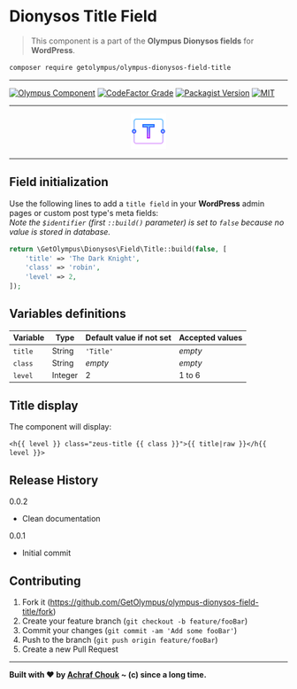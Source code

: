 # Dionysos Title Field
> This component is a part of the **Olympus Dionysos fields** for **WordPress**.

```sh
composer require getolympus/olympus-dionysos-field-title
```

---

[![Olympus Component][olympus-image]][olympus-url]
[![CodeFactor Grade][codefactor-image]][codefactor-url]
[![Packagist Version][packagist-image]][packagist-url]
[![MIT][license-image]][license-blob]

---

<p align="center">
    <img src="https://github.com/GetOlympus/olympus-dionysos-field-title/blob/master/assets/field-title-64.png" />
</p>

---

## Field initialization

Use the following lines to add a `title field` in your **WordPress** admin pages or custom post type's meta fields:  
_Note the `$identifier` (first `::build()` parameter) is set to `false` because no value is stored in database._

```php
return \GetOlympus\Dionysos\Field\Title::build(false, [
    'title' => 'The Dark Knight',
    'class' => 'robin',
    'level' => 2,
]);
```

## Variables definitions

| Variable | Type    | Default value if not set | Accepted values |
| ---------| ------- | ------------------------ | --------------- |
| `title`  | String  | `'Title'` | *empty* |
| `class`  | String  | *empty*   | *empty* |
| `level`  | Integer | 2         | 1 to 6 |

## Title display

The component will display:

```twig
<h{{ level }} class="zeus-title {{ class }}">{{ title|raw }}</h{{ level }}>
```

## Release History

0.0.2
- Clean documentation

0.0.1
- Initial commit

## Contributing

1. Fork it (<https://github.com/GetOlympus/olympus-dionysos-field-title/fork>)
2. Create your feature branch (`git checkout -b feature/fooBar`)
3. Commit your changes (`git commit -am 'Add some fooBar'`)
4. Push to the branch (`git push origin feature/fooBar`)
5. Create a new Pull Request

---

**Built with ♥ by [Achraf Chouk](https://github.com/crewstyle "Achraf Chouk") ~ (c) since a long time.**

<!-- links & imgs dfn's -->
[olympus-image]: https://img.shields.io/badge/for-Olympus-44cc11.svg?style=flat-square
[olympus-url]: https://github.com/GetOlympus
[codefactor-image]: https://www.codefactor.io/repository/github/GetOlympus/olympus-dionysos-field-title/badge?style=flat-square
[codefactor-url]: https://www.codefactor.io/repository/github/getolympus/olympus-dionysos-field-title
[license-blob]: https://github.com/GetOlympus/olympus-dionysos-field-title/blob/master/LICENSE
[license-image]: https://img.shields.io/badge/license-MIT_License-blue.svg?style=flat-square
[packagist-image]: https://img.shields.io/packagist/v/getolympus/olympus-dionysos-field-title.svg?style=flat-square
[packagist-url]: https://packagist.org/packages/getolympus/olympus-dionysos-field-title